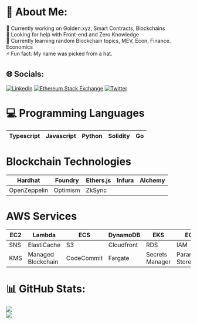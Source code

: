 # 💫 About Me: 
🔭 Currently working on Golden.xyz, Smart Contracts,
Blockchains<br />🤝 Looking for help with Front-end and Zero Knowledge<br />🌱
Currently learning random Blockchain topics, MEV, Econ, Finance.
Economics<br />⚡ Fun fact: My name was picked from a hat. 
## 🌐 Socials:
[![LinkedIn](https://img.shields.io/badge/LinkedIn-%230077B5.svg?logo=linkedin&logoColor=white)](https://linkedin.com/in/arsen-akishev)
[![Ethereum Stack Exchange](https://img.shields.io/badge/-Ethereum_Stack_Exchange-FE7A16?logo=stack-overflow&logoColor=white)](https://ethereum.stackexchange.com/users/72335/arsen-akishev)
[![Twitter](https://img.shields.io/badge/Twitter-%231DA1F2.svg?logo=Twitter&logoColor=white)](https://twitter.com/0xArsen)
# 💻 Programming Languages
| Typescript | Javascript | Python | Solidity | Go |
| ---------- | ---------- | ------ | -------- | -- |
# Blockchain Technologies
| Hardhat | Foundry | Ethers.js | Infura | Alchemy | 
| ------- | ------- | --------- | ------ | ------- | 
| OpenZeppelin | Optimism | ZkSync | 
# AWS Services
| EC2 | Lambda | ECS | DynamoDB | EKS | ECR | SQS | 
| -------- | ------ | --- | --- | --- | --- | --- |
| SNS | ElastiCache | S3 | Cloudfront | RDS | IAM | EFS | Cloudwatch | Route 53 |
| KMS | Managed Blockchain | CodeCommit | Fargate | Secrets Manager | Parameter Store |
# 📊 GitHub Stats:
![](https://github-readme-stats.vercel.app/api?username=0xArsen&theme=dark&hide=stars&hide_border=false&include_all_commits=true&count_private=true)<br />
![](https://github-readme-streak-stats.herokuapp.com/?user=0xArsen&theme=dark&hide_border=false)<br />

